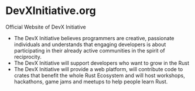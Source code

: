 # DevXInitiative.org
Official Website of DevX Initiative 
* The DevX Initiative believes programmers are creative, passionate individuals and understands that engaging developers is about participating in their already active communities in the spirit of reciprocity.
* The DevX Initiative will support developers who want to grow in the Rust
* The DevX Initiative will provide a web platform, will contribute code to crates that benefit the whole Rust Ecosystem and will host workshops, hackathons, game jams and meetups to help people learn Rust.
